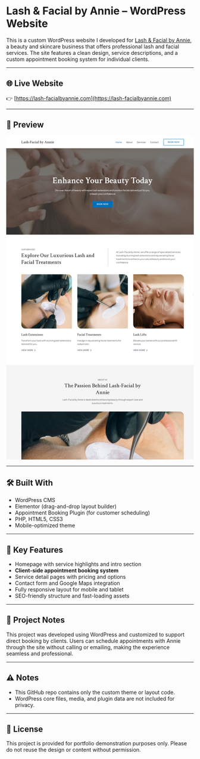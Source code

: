 # Lash & Facial by Annie – WordPress Website

This is a custom WordPress website I developed for [Lash & Facial by Annie](https://lash-facialbyannie.com), a beauty and skincare business that offers professional lash and facial services. The site features a clean design, service descriptions, and a custom appointment booking system for individual clients.

---

## 🌐 Live Website

👉 [https://lash-facialbyannie.com](https://lash-facialbyannie.com)

---

## 📸 Preview

<p align="center">
  <img src="screenshot.png" alt="Lash & Facial by Annie Homepage" width="800">
</p>

---

## 🛠️ Built With

- WordPress CMS
- Elementor (drag-and-drop layout builder)
- Appointment Booking Plugin (for customer scheduling)
- PHP, HTML5, CSS3
- Mobile-optimized theme

---

## 🎯 Key Features

- Homepage with service highlights and intro section
- **Client-side appointment booking system**
- Service detail pages with pricing and options
- Contact form and Google Maps integration
- Fully responsive layout for mobile and tablet
- SEO-friendly structure and fast-loading assets

---

## 📁 Project Notes

This project was developed using WordPress and customized to support direct booking by clients. Users can schedule appointments with Annie through the site without calling or emailing, making the experience seamless and professional.

---

## ⚠️ Notes

- This GitHub repo contains only the custom theme or layout code.
- WordPress core files, media, and plugin data are not included for privacy.

---

## 📜 License

This project is provided for portfolio demonstration purposes only. Please do not reuse the design or content without permission.
